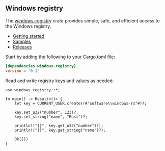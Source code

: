 ## Windows registry

The [windows-registry](https://crates.io/crates/windows-registry) crate provides simple, safe, and efficient access to the Windows registry.

* [Getting started](https://kennykerr.ca/rust-getting-started/)
* [Samples](https://github.com/microsoft/windows-rs/tree/0.53.0/crates/samples) <!-- link to samples for upcoming release -->
* [Releases](https://github.com/microsoft/windows-rs/releases)

Start by adding the following to your Cargo.toml file:

```toml
[dependencies.windows-registry]
version = "0.1"
```

Read and write registry keys and values as needed:

```rust,no_run
use windows_registry::*;

fn main() -> Result<()> {
    let key = CURRENT_USER.create(r#"software\\windows-rs"#)?;

    key.set_u32("number", 123)?;
    key.set_string("name", "Rust")?;

    println!("{}", key.get_u32("number")?);
    println!("{}", key.get_string("name")?);

    Ok(())
}
```
